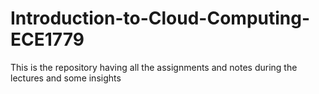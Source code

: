# Introduction-to-Cloud-Computing-ECE1779
This is the repository having all the assignments and notes during the lectures and some insights
